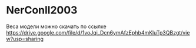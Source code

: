 # NerConll2003
Веса модели можно скачать по ссылке https://drive.google.com/file/d/1voJqi_Dcn6ymAfzEphb4mKluTp3QBzgt/view?usp=sharing
